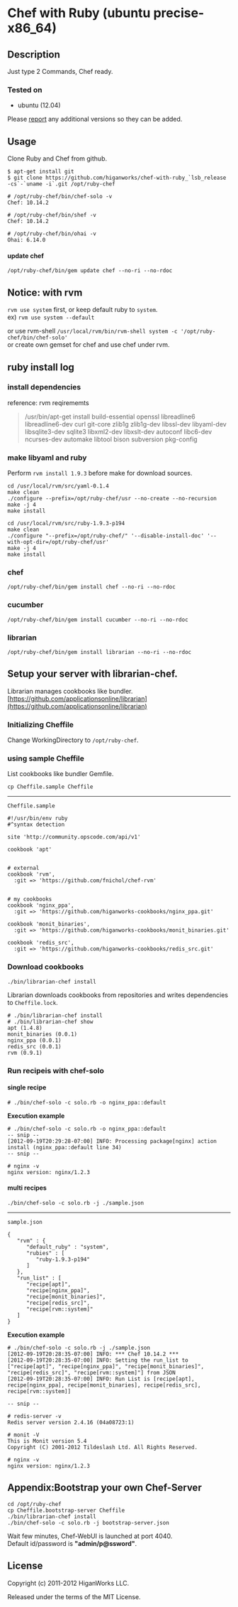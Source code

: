 # Chef with Ruby (ubuntu precise-x86_64)

## Description
Just type 2 Commands, Chef ready.

### Tested on
* ubuntu (12.04)

Please [report](/higanworks/chef-with-ruby_precise-x86_64/issues) any additional versions so they can be added.


## Usage
Clone Ruby and Chef from github.

<pre><code>$ apt-get install git
$ git clone https://github.com/higanworks/chef-with-ruby_`lsb_release -cs`-`uname -i`.git /opt/ruby-chef
</code></pre>


<pre><code># /opt/ruby-chef/bin/chef-solo -v
Chef: 10.14.2

# /opt/ruby-chef/bin/shef -v
Chef: 10.14.2

# /opt/ruby-chef/bin/ohai -v
Ohai: 6.14.0
</code></pre>

#### update chef 
`/opt/ruby-chef/bin/gem update chef --no-ri --no-rdoc`

## Notice: with rvm
`rvm use system` first, or keep default ruby to `system`.  
ex) `rvm use system --default`

or use rvm-shell
`/usr/local/rvm/bin/rvm-shell system -c '/opt/ruby-chef/bin/chef-solo'`  
or create own gemset for chef and use chef under rvm.

## ruby install log

### install dependencies

reference: rvm reqirememts  
> /usr/bin/apt-get install build-essential openssl libreadline6 libreadline6-dev curl git-core zlib1g zlib1g-dev libssl-dev libyaml-dev libsqlite3-dev sqlite3 libxml2-dev libxslt-dev autoconf libc6-dev ncurses-dev automake libtool bison subversion pkg-config


### make libyaml and ruby

Perform `rvm install 1.9.3` before make for download sources.
<pre><code>cd /usr/local/rvm/src/yaml-0.1.4
make clean
./configure --prefix=/opt/ruby-chef/usr --no-create --no-recursion 
make -j 4
make install

cd /usr/local/rvm/src/ruby-1.9.3-p194
make clean
./configure "--prefix=/opt/ruby-chef/" '--disable-install-doc' '--with-opt-dir=/opt/ruby-chef/usr'
make -j 4
make install
</code></pre>

### chef
<pre><code>/opt/ruby-chef/bin/gem install chef --no-ri --no-rdoc</code></pre>

### cucumber
<pre><code>/opt/ruby-chef/bin/gem install cucumber --no-ri --no-rdoc</code></pre>

### librarian
<pre><code>/opt/ruby-chef/bin/gem install librarian --no-ri --no-rdoc</code></pre>

Setup your server with librarian-chef.
-----
Librarian manages cookbooks like bundler.  [https://github.com/applicationsonline/librarian](https://github.com/applicationsonline/librarian)

### Initializing Cheffile

Change WorkingDirectory to `/opt/ruby-chef`.


### using sample Cheffile
List cookbooks like bundler Gemfile.

`cp Cheffile.sample Cheffile`

----
`Cheffile.sample`

<pre><code>#!/usr/bin/env ruby
#^syntax detection

site 'http://community.opscode.com/api/v1'

cookbook 'apt'


# external
cookbook 'rvm',
  :git => 'https://github.com/fnichol/chef-rvm'


# my cookbooks
cookbook 'nginx_ppa',
  :git => 'https://github.com/higanworks-cookbooks/nginx_ppa.git'

cookbook 'monit_binaries',
  :git => 'https://github.com/higanworks-cookbooks/monit_binaries.git'

cookbook 'redis_src',
  :git => 'https://github.com/higanworks-cookbooks/redis_src.git'</code></pre>


### Download cookbooks
`./bin/librarian-chef install`

Librarian downloads cookbooks from repositories and writes dependencies to `Cheffile.lock`.

<pre><code># ./bin/librarian-chef install
# ./bin/librarian-chef show
apt (1.4.8)
monit_binaries (0.0.1)
nginx_ppa (0.0.1)
redis_src (0.0.1)
rvm (0.9.1)
</code></pre>

### Run recipeis with chef-solo

#### single recipe
`# ./bin/chef-solo -c solo.rb -o nginx_ppa::default`

**Execution example**

<pre><code># ./bin/chef-solo -c solo.rb -o nginx_ppa::default
-- snip --
[2012-09-19T20:29:28-07:00] INFO: Processing package[nginx] action install (nginx_ppa::default line 34)
-- snip --

# nginx -v
nginx version: nginx/1.2.3</code></pre>

#### multi recipes
`./bin/chef-solo -c solo.rb -j ./sample.json`


----
`sample.json`
<pre><code>{
   "rvm" : {
      "default_ruby" : "system",
      "rubies" : [
         "ruby-1.9.3-p194"
      ]
   },
   "run_list" : [
      "recipe[apt]",
      "recipe[nginx_ppa]",
      "recipe[monit_binaries]",
      "recipe[redis_src]",
      "recipe[rvm::system]"
   ]
}
</code></pre>

**Execution example**

<pre><code># ./bin/chef-solo -c solo.rb -j ./sample.json
[2012-09-19T20:28:35-07:00] INFO: *** Chef 10.14.2 ***
[2012-09-19T20:28:35-07:00] INFO: Setting the run_list to ["recipe[apt]", "recipe[nginx_ppa]", "recipe[monit_binaries]", "recipe[redis_src]", "recipe[rvm::system]"] from JSON
[2012-09-19T20:28:35-07:00] INFO: Run List is [recipe[apt], recipe[nginx_ppa], recipe[monit_binaries], recipe[redis_src], recipe[rvm::system]]

-- snip --

# redis-server -v
Redis server version 2.4.16 (04a08723:1)

# monit -V
This is Monit version 5.4
Copyright (C) 2001-2012 Tildeslash Ltd. All Rights Reserved.

# nginx -v
nginx version: nginx/1.2.3</code></pre>


Appendix:Bootstrap your own Chef-Server
----

<pre><code>cd /opt/ruby-chef
cp Cheffile.bootstrap-server Cheffile
./bin/librarian-chef install
./bin/chef-solo -c solo.rb -j bootstrap-server.json</code></pre>

Wait few minutes, Chef-WebUI is launched at port 4040.  
Default id/password is **"admin/p@ssword"**.


License
-------

Copyright (c) 2011-2012 HiganWorks LLC.

Released under the terms of the MIT License.
